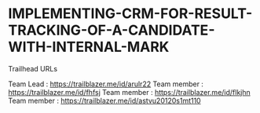 # IMPLEMENTING-CRM-FOR-RESULT-TRACKING-OF-A-CANDIDATE-WITH-INTERNAL-MARK

Trailhead URLs

Team Lead : https://trailblazer.me/id/arulr22
Team member : https://trailblazer.me/id/fhfsj
Team member : https://trailblazer.me/id/flkjhn
Team member : https://trailblazer.me/id/astvu20120s1mt110
